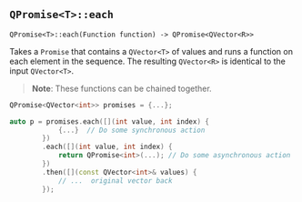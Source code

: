 ## `QPromise<T>::each`

```
QPromise<T>::each(Function function) -> QPromise<QVector<R>>
```

Takes a `Promise` that contains a `QVector<T>` of values and runs a function on each element in the sequence.
The resulting `QVector<R>` is identical to the input `QVector<T>`.

> **Note**: These functions can be chained together.

```cpp
QPromise<QVector<int>> promises = {...};

auto p = promises.each([](int value, int index) {
            {...}  // Do some synchronous action
        })
        .each([](int value, int index) {
            return QPromise<int>(...); // Do some asynchronous action
        })
        .then([](const QVector<int>& values) {
            // ...  original vector back
        });
```
